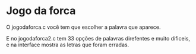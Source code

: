 # Jogo da forca

O jogodaforca.c você tem que escolher a palavra que aparece.

E no jogodaforca2.c tem 33 opções de palavras direfentes e muito dificeis, e na interface mostra as letras que foram erradas.
